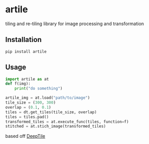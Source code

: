 # artile

tiling and re-tiling library for image processing and transformation

## Installation

```shell
pip install artile
```

## Usage

```python
import artile as at
def f(img):
    print("do something")

artile_img = at.load("path/to/image")
tile_size = (300, 300)
overlap = (0.1, 0.1)
tiles = dt.get_tiles(tile_size, overlap)
tiles = tiles.pad()
transformed_tiles = at.execute_func(tiles, function=f)
stitched = at.stich_image(transformed_tiles)
```

based off [DeepTile](https://pypi.org/project/DeepTile/)
